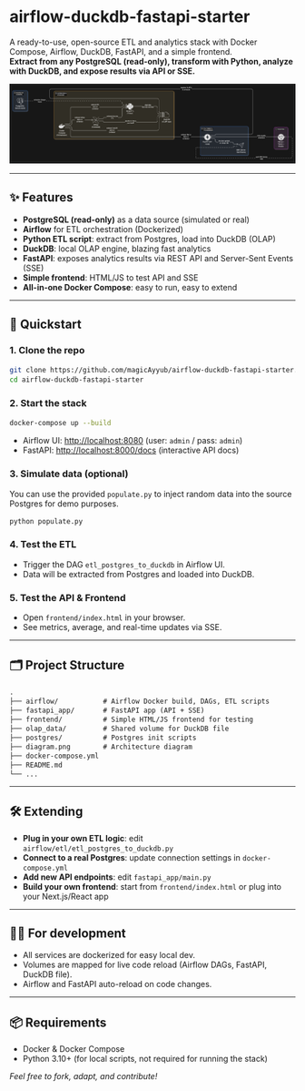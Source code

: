 # airflow-duckdb-fastapi-starter

A ready-to-use, open-source ETL and analytics stack with Docker Compose, Airflow, DuckDB, FastAPI, and a simple frontend.  
**Extract from any PostgreSQL (read-only), transform with Python, analyze with DuckDB, and expose results via API or SSE.**

![Architecture Diagram](diagram.png)

---

## ✨ Features

- **PostgreSQL (read-only)** as a data source (simulated or real)
- **Airflow** for ETL orchestration (Dockerized)
- **Python ETL script**: extract from Postgres, load into DuckDB (OLAP)
- **DuckDB**: local OLAP engine, blazing fast analytics
- **FastAPI**: exposes analytics results via REST API and Server-Sent Events (SSE)
- **Simple frontend**: HTML/JS to test API and SSE
- **All-in-one Docker Compose**: easy to run, easy to extend

---

## 🚀 Quickstart

### 1. Clone the repo

```bash
git clone https://github.com/magicAyyub/airflow-duckdb-fastapi-starter.git
cd airflow-duckdb-fastapi-starter
```

### 2. Start the stack

```bash
docker-compose up --build
```

- Airflow UI: [http://localhost:8080](http://localhost:8080) (user: `admin` / pass: `admin`)
- FastAPI: [http://localhost:8000/docs](http://localhost:8000/docs) (interactive API docs)

### 3. Simulate data (optional)

You can use the provided `populate.py` to inject random data into the source Postgres for demo purposes.

```bash
python populate.py
```

### 4. Test the ETL

- Trigger the DAG `etl_postgres_to_duckdb` in Airflow UI.
- Data will be extracted from Postgres and loaded into DuckDB.

### 5. Test the API & Frontend

- Open `frontend/index.html` in your browser.
- See metrics, average, and real-time updates via SSE.

---

## 🗂️ Project Structure

```
.
├── airflow/           # Airflow Docker build, DAGs, ETL scripts
├── fastapi_app/       # FastAPI app (API + SSE)
├── frontend/          # Simple HTML/JS frontend for testing
├── olap_data/         # Shared volume for DuckDB file
├── postgres/          # Postgres init scripts
├── diagram.png        # Architecture diagram
├── docker-compose.yml
├── README.md
└── ...
```

---

## 🛠️ Extending

- **Plug in your own ETL logic**: edit `airflow/etl/etl_postgres_to_duckdb.py`
- **Connect to a real Postgres**: update connection settings in `docker-compose.yml`
- **Add new API endpoints**: edit `fastapi_app/main.py`
- **Build your own frontend**: start from `frontend/index.html` or plug into your Next.js/React app

---

## 🧑‍💻 For development

- All services are dockerized for easy local dev.
- Volumes are mapped for live code reload (Airflow DAGs, FastAPI, DuckDB file).
- Airflow and FastAPI auto-reload on code changes.

---

## 📦 Requirements

- Docker & Docker Compose
- Python 3.10+ (for local scripts, not required for running the stack)



*Feel free to fork, adapt, and contribute!*
